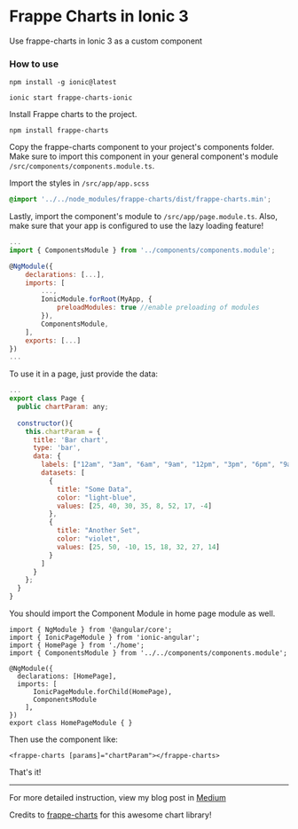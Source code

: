 # Frappe Charts in Ionic 3
Use frappe-charts in Ionic 3 as a custom component

### How to use
```
npm install -g ionic@latest
```
```
ionic start frappe-charts-ionic
```

Install Frappe charts to the project.

```
npm install frappe-charts
```

Copy the frappe-charts component to your project's components folder. Make sure to import this component in your general component's module `/src/components/components.module.ts`.

Import the styles in `/src/app/app.scss`
```css
@import '../../node_modules/frappe-charts/dist/frappe-charts.min';
```

Lastly, import the component's module to `/src/app/page.module.ts`. Also, make sure that your app is configured to use the lazy loading feature!
```javascript
...
import { ComponentsModule } from '../components/components.module';

@NgModule({
	declarations: [...],
	imports: [
		...,
		IonicModule.forRoot(MyApp, {
			preloadModules: true //enable preloading of modules
		}),
		ComponentsModule,
	],
	exports: [...]
})
...
```

To use it in a page, just provide the data:
```javascript
...
export class Page {
  public chartParam: any;
  
  constructor(){
    this.chartParam = {
      title: 'Bar chart',
      type: 'bar',
      data: {
        labels: ["12am", "3am", "6am", "9am", "12pm", "3pm", "6pm", "9am"],
        datasets: [
          {
            title: "Some Data",
            color: "light-blue",
            values: [25, 40, 30, 35, 8, 52, 17, -4]
          },
          {
            title: "Another Set",
            color: "violet",
            values: [25, 50, -10, 15, 18, 32, 27, 14]
          }
        ]
      }
    };
  }
}
```

You should import the Component Module in home page module as well.
```
import { NgModule } from '@angular/core';
import { IonicPageModule } from 'ionic-angular';
import { HomePage } from './home';
import { ComponentsModule } from '../../components/components.module';

@NgModule({
  declarations: [HomePage],
  imports: [
	  IonicPageModule.forChild(HomePage),
	  ComponentsModule
	],
})
export class HomePageModule { }
```

Then use the component like:
```
<frappe-charts [params]="chartParam"></frappe-charts>
```

That's it! 


---
For more detailed instruction, view my blog post in [Medium](https://medium.com/@ejfrias/how-i-used-frappe-charts-with-ionic-e8607e4f241)

Credits to [frappe-charts](https://github.com/frappe/charts) for this awesome chart library!


